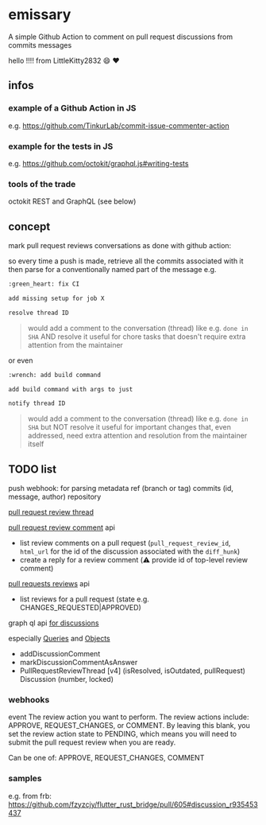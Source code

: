 # emissary

A simple Github Action to comment on pull request discussions from commits messages

hello !!!! from LittleKitty2832 :smile: :heart:

## infos

### example of a Github Action in JS

e.g. <https://github.com/TinkurLab/commit-issue-commenter-action>

### example for the tests in JS

e.g. <https://github.com/octokit/graphql.js#writing-tests>

### tools of the trade

octokit REST and GraphQL (see below)

## concept

mark pull request reviews conversations as done with github action:

so every time a push is made, retrieve all the commits associated with it
then parse for a conventionally named part of the message
e.g.

```txt
:green_heart: fix CI

add missing setup for job X

resolve thread ID
```

> would add a comment to the conversation (thread) like e.g. `done in SHA` AND resolve it
> useful for chore tasks that doesn't require extra attention from the maintainer

or even

```txt
:wrench: add build command

add build command with args to just

notify thread ID
```

> would add a comment to the conversation (thread) like e.g. `done in SHA` but NOT resolve it
> useful for important changes that, even addressed, need extra attention and resolution from the maintainer itself

## TODO list

push webhook: for parsing metadata
ref (branch or tag)
commits (id, message, author)
repository

[pull request review thread](https://docs.github.com/en/developers/webhooks-and-events/webhooks/webhook-events-and-payloads#pull_request_review_thread)

[pull request review comment](https://docs.github.com/en/developers/webhooks-and-events/webhooks/webhook-events-and-payloads#pull_request_review_comment) api

- list review comments on a pull request (`pull_request_review_id`, `html_url` for the id of the discussion associated with the `diff_hunk`)
- create a reply for a review comment (:warning: provide id of top-level review comment)

[pull requests reviews](https://docs.github.com/en/developers/webhooks-and-events/webhooks/webhook-events-and-payloads#pull_request_review) api

- list reviews for a pull request (state e.g. CHANGES_REQUESTED|APPROVED)

graph ql api [for discussions](https://docs.github.com/en/graphql/guides/using-the-graphql-api-for-discussions)

especially [Queries](https://docs.github.com/en/graphql/reference/queries) and [Objects](https://docs.github.com/en/graphql/reference/objects)

- addDiscussionComment
- markDiscussionCommentAsAnswer
- PullRequestReviewThread [v4] (isResolved, isOutdated, pullRequest)
Discussion (number, locked)

### webhooks

event
The review action you want to perform. The review actions include: APPROVE, REQUEST_CHANGES, or COMMENT. By leaving this blank, you set the review action state to PENDING, which means you will need to submit the pull request review when you are ready.

Can be one of: APPROVE, REQUEST_CHANGES, COMMENT

### samples

e.g. from frb: <https://github.com/fzyzcjy/flutter_rust_bridge/pull/605#discussion_r935453437>
